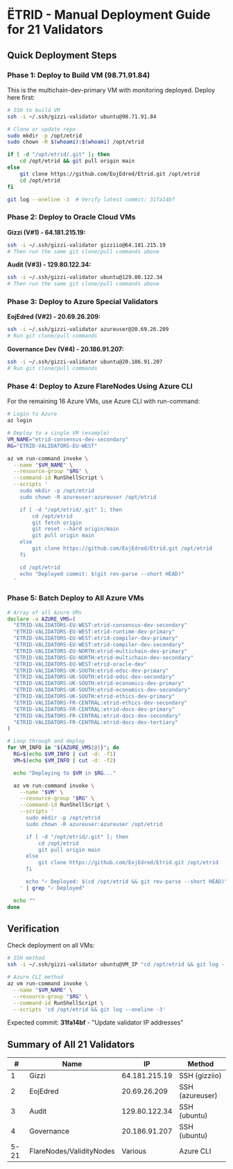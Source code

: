 # ËTRID - Manual Deployment Guide for 21 Validators

## Quick Deployment Steps

### Phase 1: Deploy to Build VM (98.71.91.84)
This is the multichain-dev-primary VM with monitoring deployed. Deploy here first:

```bash
# SSH to build VM
ssh -i ~/.ssh/gizzi-validator ubuntu@98.71.91.84

# Clone or update repo
sudo mkdir -p /opt/etrid
sudo chown -R $(whoami):$(whoami) /opt/etrid

if [ -d "/opt/etrid/.git" ]; then
    cd /opt/etrid && git pull origin main
else
    git clone https://github.com/EojEdred/Etrid.git /opt/etrid
    cd /opt/etrid
fi

git log --oneline -3  # Verify latest commit: 31fa14bf
```

### Phase 2: Deploy to Oracle Cloud VMs

**Gizzi (V#1) - 64.181.215.19:**
```bash
ssh -i ~/.ssh/gizzi-validator gizziio@64.181.215.19
# Then run the same git clone/pull commands above
```

**Audit (V#3) - 129.80.122.34:**
```bash
ssh -i ~/.ssh/gizzi-validator ubuntu@129.80.122.34
# Then run the same git clone/pull commands above
```

### Phase 3: Deploy to Azure Special Validators

**EojEdred (V#2) - 20.69.26.209:**
```bash
ssh -i ~/.ssh/gizzi-validator azureuser@20.69.26.209
# Run git clone/pull commands
```

**Governance Dev (V#4) - 20.186.91.207:**
```bash
ssh -i ~/.ssh/gizzi-validator ubuntu@20.186.91.207
# Run git clone/pull commands
```

### Phase 4: Deploy to Azure FlareNodes Using Azure CLI

For the remaining 16 Azure VMs, use Azure CLI with run-command:

```bash
# Login to Azure
az login

# Deploy to a single VM (example)
VM_NAME="etrid-consensus-dev-secondary"
RG="ETRID-VALIDATORS-EU-WEST"

az vm run-command invoke \
  --name "$VM_NAME" \
  --resource-group "$RG" \
  --command-id RunShellScript \
  --scripts '
    sudo mkdir -p /opt/etrid
    sudo chown -R azureuser:azureuser /opt/etrid

    if [ -d "/opt/etrid/.git" ]; then
        cd /opt/etrid
        git fetch origin
        git reset --hard origin/main
        git pull origin main
    else
        git clone https://github.com/EojEdred/Etrid.git /opt/etrid
    fi

    cd /opt/etrid
    echo "Deployed commit: $(git rev-parse --short HEAD)"
  '
```

### Phase 5: Batch Deploy to All Azure VMs

```bash
# Array of all Azure VMs
declare -a AZURE_VMS=(
  "ETRID-VALIDATORS-EU-WEST:etrid-consensus-dev-secondary"
  "ETRID-VALIDATORS-EU-WEST:etrid-runtime-dev-primary"
  "ETRID-VALIDATORS-EU-WEST:etrid-compiler-dev-primary"
  "ETRID-VALIDATORS-EU-WEST:etrid-compiler-dev-secondary"
  "ETRID-VALIDATORS-EU-NORTH:etrid-multichain-dev-primary"
  "ETRID-VALIDATORS-EU-NORTH:etrid-multichain-dev-secondary"
  "ETRID-VALIDATORS-EU-WEST:etrid-oracle-dev"
  "ETRID-VALIDATORS-UK-SOUTH:etrid-edsc-dev-primary"
  "ETRID-VALIDATORS-UK-SOUTH:etrid-edsc-dev-secondary"
  "ETRID-VALIDATORS-UK-SOUTH:etrid-economics-dev-primary"
  "ETRID-VALIDATORS-UK-SOUTH:etrid-economics-dev-secondary"
  "ETRID-VALIDATORS-UK-SOUTH:etrid-ethics-dev-primary"
  "ETRID-VALIDATORS-FR-CENTRAL:etrid-ethics-dev-secondary"
  "ETRID-VALIDATORS-FR-CENTRAL:etrid-docs-dev-primary"
  "ETRID-VALIDATORS-FR-CENTRAL:etrid-docs-dev-secondary"
  "ETRID-VALIDATORS-FR-CENTRAL:etrid-docs-dev-tertiary"
)

# Loop through and deploy
for VM_INFO in "${AZURE_VMS[@]}"; do
  RG=$(echo $VM_INFO | cut -d: -f1)
  VM=$(echo $VM_INFO | cut -d: -f2)

  echo "Deploying to $VM in $RG..."

  az vm run-command invoke \
    --name "$VM" \
    --resource-group "$RG" \
    --command-id RunShellScript \
    --scripts '
      sudo mkdir -p /opt/etrid
      sudo chown -R azureuser:azureuser /opt/etrid

      if [ -d "/opt/etrid/.git" ]; then
          cd /opt/etrid
          git pull origin main
      else
          git clone https://github.com/EojEdred/Etrid.git /opt/etrid
      fi

      echo "✓ Deployed: $(cd /opt/etrid && git rev-parse --short HEAD)"
    ' | grep "✓ Deployed"

  echo ""
done
```

## Verification

Check deployment on all VMs:

```bash
# SSH method
ssh -i ~/.ssh/gizzi-validator ubuntu@VM_IP "cd /opt/etrid && git log --oneline -1"

# Azure CLI method
az vm run-command invoke \
  --name "$VM_NAME" \
  --resource-group "$RG" \
  --command-id RunShellScript \
  --scripts 'cd /opt/etrid && git log --oneline -3'
```

Expected commit: **31fa14bf** - "Update validator IP addresses"

## Summary of All 21 Validators

| # | Name | IP | Method |
|---|------|----|----|
| 1 | Gizzi | 64.181.215.19 | SSH (gizziio) |
| 2 | EojEdred | 20.69.26.209 | SSH (azureuser) |
| 3 | Audit | 129.80.122.34 | SSH (ubuntu) |
| 4 | Governance | 20.186.91.207 | SSH (ubuntu) |
| 5-21 | FlareNodes/ValidityNodes | Various | Azure CLI |

